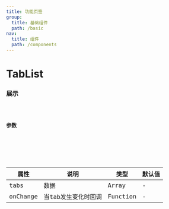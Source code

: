 ```yaml
---
title: 功能页签
group:
  title: 基础组件
  path: /basic
nav:
  title: 组件
  path: /components
---
```


# TabList
### 展示

<code src="./demos/demo.tsx" />

### 参数

<API />

###

| 属性    | 说明                 | 类型   | 默认值 |
| ------- | -------------------- | ------ | ------ |
| tabs | 数据 | Array | - |
| onChange | 当tab发生变化时回调 | Function | - |
